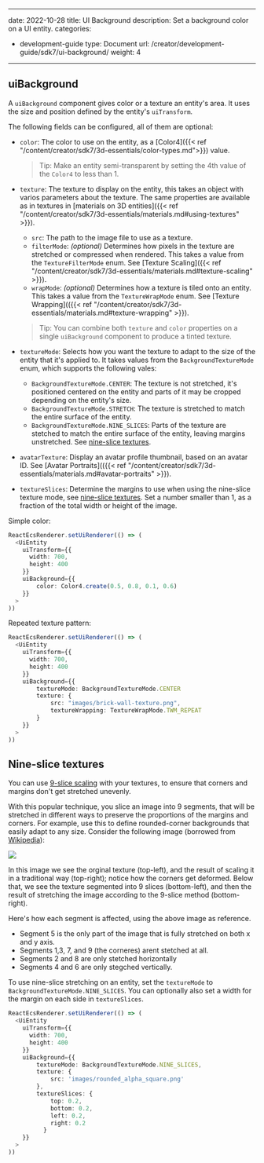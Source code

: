 

---
date: 2022-10-28
title: UI Background
description: Set a background color on a UI entity.
categories:
  - development-guide
type: Document
url: /creator/development-guide/sdk7/ui-background/
weight: 4
---

## uiBackground

A `uiBackground` component gives color or a texture an entity's area. It uses the size and position defined by the entity's `uiTransform`.

The following fields can be configured, all of them are optional:

- `color`: The color to use on the entity, as a [Color4]({{< ref "/content/creator/sdk7/3d-essentials/color-types.md">}}) value.

	> Tip: Make an entity semi-transparent by setting the 4th value of the `Color4` to less than 1.


- `texture`: The texture to display on the entity, this takes an object with varios parameters about the texture. The same properties are available as in textures in [materials on 3D entities]({{< ref "/content/creator/sdk7/3d-essentials/materials.md#using-textures" >}}).

	- `src`: The path to the image file to use as a texture.
	- `filterMode`: _(optional)_ Determines how pixels in the texture are stretched or compressed when rendered. This takes a value from the `TextureFilterMode` enum. See [Texture Scaling]({{< ref "/content/creator/sdk7/3d-essentials/materials.md#texture-scaling" >}}).
	- `wrapMode`: _(optional)_ Determines how a texture is tiled onto an entity. This takes a value from the `TextureWrapMode` enum. See [Texture Wrapping](({{< ref "/content/creator/sdk7/3d-essentials/materials.md#texture-wrapping" >}}).

	> Tip: You can combine both `texture` and `color` properties on a single `uiBackground` component to produce a tinted texture.

- `textureMode`: Selects how you want the texture to adapt to the size of the entity that it's applied to. It takes values from the `BackgroundTextureMode` enum, which supports the following vales:

	- `BackgroundTextureMode.CENTER`: The texture is not stretched, it's positioned centered on the entity and parts of it may be cropped depending on the entity's size. 
	- `BackgroundTextureMode.STRETCH`: The texture is stretched to match the entire surface of the entity.
	- `BackgroundTextureMode.NINE_SLICES`: Parts of the texture are stetched to match the entire surface of the entity, leaving margins unstretched. See [nine-slice textures](#nine-slice-textures).

- `avatarTexture`: Display an avatar profile thumbnail, based on an avatar ID. See [Avatar Portraits](({{< ref "/content/creator/sdk7/3d-essentials/materials.md#avatar-portraits" >}}).
- `textureSlices`: Determine the margins to use when using the nine-slice texture mode, see [nine-slice textures](#nine-slice-textures). Set a number smaller than 1, as a fraction of the total width or height of the image.
<!-- - `uvs`: TODO -->


Simple color:

```ts
ReactEcsRenderer.setUiRenderer(() => (
  <UiEntity
    uiTransform={{
      width: 700,
      height: 400
    }}
    uiBackground={{ 
		color: Color4.create(0.5, 0.8, 0.1, 0.6) 
	}}
  >
))
```

Repeated texture pattern:

```ts
ReactEcsRenderer.setUiRenderer(() => (
  <UiEntity
    uiTransform={{
      width: 700,
      height: 400
    }}
    uiBackground={{ 
		textureMode: BackgroundTextureMode.CENTER
		texture: {
			src: "images/brick-wall-texture.png",
			textureWrapping: TextureWrapMode.TWM_REPEAT
		}
	}}
  >
))
```


## Nine-slice textures

You can use [9-slice scaling](https://en.wikipedia.org/wiki/9-slice_scaling) with your textures, to ensure that corners and margins don't get stretched unevenly.

With this popular technique, you slice an image into 9 segments, that will be stretched in different ways to preserve the proportions of the margins and corners. For example, use this to define rounded-corner backgrounds that easily adapt to any size. Consider the following image (borrowed from [Wikipedia](https://en.wikipedia.org/wiki/9-slice_scaling#/media/File:Traditional_scaling_vs_9-slice_scaling.svg)):


![](/images/media/9-slice.png)


In this image we see the orginal texture (top-left), and the result of scaling it in a traditional way (top-right); notice how the corners get deformed. Below that, we see the texture segmented into 9 slices (bottom-left), and then the result of stretching the image according to the 9-slice method (bottom-right). 

Here's how each segment is affected, using the above image as reference.

- Segment 5 is the only part of the image that is fully stretched on both x and y axis. 
- Segments 1,3, 7, and 9 (the corneres) arent stetched at all.
- Segments 2 and 8 are only stetched horizontally
- Segments 4 and 6 are only stegched vertically.

To use nine-slice stretching on an entity, set the `textureMode` to `BackgroundTextureMode.NINE_SLICES`. You can optionally also set a width for the margin on each side in `textureSlices`.

```ts
ReactEcsRenderer.setUiRenderer(() => (
  <UiEntity
    uiTransform={{
      width: 700,
      height: 400
    }}
    uiBackground={{ 
		textureMode: BackgroundTextureMode.NINE_SLICES,
		texture: {
			src: 'images/rounded_alpha_square.png'
		},
		textureSlices: {
            top: 0.2,
            bottom: 0.2,
            left: 0.2,
            right: 0.2
          }
	}}
  >
))
```

<!--
## Images from an image atlas

You can use an image atlas to store multiple images and icons in a single image file. You then display rectangular parts of this image file in your UI based on pixel positions, pixel width, and pixel height inside the source image.

Below is an example of an image atlas with multiple icons arranged into a single file.

![](/images/media/UI-atlas.png)

 TODO -->